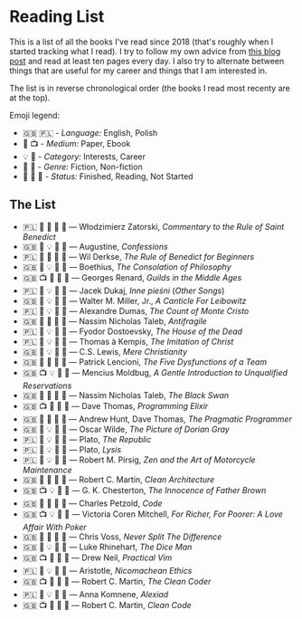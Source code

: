 # Reading List

This is a list of all the books I've read since 2018 (that's roughly when I started tracking what I read). I try to follow my own advice from [this blog post](https://intercaetera.com/2020-01-22-two-simple-tips-to-read-more-books/) and read at least ten pages every day. I also try to alternate between things that are useful for my career and things that I am interested in.

The list is in reverse chronological order (the books I read most recenty are at the top).

Emoji legend:
- :uk: :poland: - *Language:* English, Polish
- :scroll: :tv: - *Medium:* Paper, Ebook
- :bulb: :briefcase: - *Category:* Interests, Career
- :unicorn: :horse: - *Genre:* Fiction, Non-fiction
- :green_book: :blue_book: :orange_book: - *Status:* Finished, Reading, Not Started

## The List
-	:poland:	:scroll:	:briefcase:	:horse:		:orange_book:	— Włodzimierz Zatorski, *Commentary to the Rule of Saint Benedict*
-	:uk:		:scroll:	:bulb:		:horse:		:orange_book:	— Augustine, *Confessions*
-	:poland:	:scroll:	:briefcase:	:horse:		:blue_book:	— Wil Derkse, *The Rule of Benedict for Beginners*
-	:uk:		:scroll:	:bulb:		:horse:		:blue_book:	— Boethius, *The Consolation of Philosophy*
-	:uk:		:tv:		:briefcase:	:horse:		:green_book:	— Georges Renard, *Guilds in the Middle Ages*
-	:poland:	:scroll:	:bulb:		:unicorn:	:green_book:	— Jacek Dukaj, *Inne pieśni* (*Other Songs*)
-	:uk:		:scroll:	:bulb:		:unicorn:	:green_book:	— Walter M. Miller, Jr., *A Canticle For Leibowitz*
-	:poland:	:scroll:	:bulb:		:unicorn:	:green_book:	— Alexandre Dumas, *The Count of Monte Cristo*
-	:uk:		:scroll:	:briefcase:	:horse:		:green_book:	— Nassim Nicholas Taleb, *Antifragile*      
-  	:poland:	:scroll:	:bulb:		:horse:		:green_book:	— Fyodor Dostoevsky, *The House of the Dead*
-	:poland:	:scroll:	:bulb:		:horse:		:green_book:	— Thomas à Kempis, *The Imitation of Christ*
- 	:uk:		:scroll:	:bulb:		:horse:		:green_book:	— C.S. Lewis, *Mere Christianity*
- 	:uk:		:scroll:	:briefcase:	:horse:		:green_book:	— Patrick Lencioni, *The Five Dysfunctions of a Team*
- 	:uk:		:tv:		:bulb:		:horse:		:green_book:	— Mencius Moldbug, *A Gentle Introduction to Unqualified Reservations*
- 	:uk:		:scroll:	:briefcase:	:horse:		:green_book:	— Nassim Nicholas Taleb, *The Black Swan*
- 	:uk:		:tv:		:briefcase:	:horse:		:green_book:	— Dave Thomas, *Programming Elixir*
- 	:uk:		:scroll:	:briefcase:	:horse:		:green_book:	— Andrew Hunt, Dave Thomas, *The Pragmatic Programmer*
- 	:uk:		:scroll:	:bulb:		:unicorn:	:green_book:	— Oscar Wilde, *The Picture of Dorian Gray*
- 	:poland:	:scroll:	:bulb:		:horse:		:green_book:	— Plato, *The Republic*
- 	:poland:	:scroll:	:bulb:		:horse:		:green_book:	— Plato, *Lysis*
- 	:poland:	:scroll:	:bulb:		:unicorn:	:green_book:	— Robert M. Pirsig, *Zen and the Art of Motorcycle Maintenance*
- 	:uk:		:scroll:	:briefcase:	:horse:		:green_book:	— Robert C. Martin, *Clean Architecture*
- 	:uk:		:tv:		:bulb:		:unicorn:	:green_book:	— G. K. Chesterton, *The Innocence of Father Brown*
- 	:uk:		:scroll:	:briefcase:	:horse:		:green_book:	— Charles Petzold, *Code*
- 	:uk:		:tv:		:bulb:		:horse:		:green_book:	— Victoria Coren Mitchell, *For Richer, For Poorer: A Love Affair With Poker*
- 	:uk:		:scroll:	:briefcase:	:horse:		:green_book:	— Chris Voss, *Never Split The Difference*
- 	:uk:		:scroll:	:bulb:		:unicorn:	:green_book:	— Luke Rhinehart, *The Dice Man*
- 	:uk:		:tv:		:briefcase:	:horse:		:green_book:	— Drew Neil, *Practical Vim*
- 	:poland:	:scroll:	:bulb:		:horse:		:green_book:	— Aristotle, *Nicomachean Ethics*
- 	:uk:		:tv:		:briefcase:	:horse:		:green_book:	— Robert C. Martin, *The Clean Coder*
- 	:poland:	:scroll:	:bulb:		:horse:		:green_book:	— Anna Komnene, *Alexiad*
- 	:uk:		:tv:		:briefcase:	:horse:		:green_book:	— Robert C. Martin, *Clean Code*



